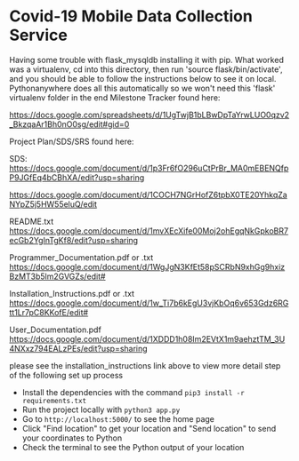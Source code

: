 # Covid-19 Mobile Data Collection Service


Having some trouble with flask_mysqldb installing it with pip. What worked was a virtualenv, cd into this directory, then run 'source flask/bin/activate', and you should be able to follow the instructions below to see it on local. Pythonanywhere does all this automatically so we won't need this 'flask' virtualenv folder in the end
Milestone Tracker found here:

https://docs.google.com/spreadsheets/d/1UgTwjB1bLBwDpTaYrwLUO0qzv2_BkzqaAr1Bh0nO0sg/edit#gid=0

Project Plan/SDS/SRS found here:

SDS: https://docs.google.com/document/d/1p3Fr6fO296uCtPrBr_MA0mEBENQfpP9JGfEq4bCBhXA/edit?usp=sharing

https://docs.google.com/document/d/1COCH7NGrHofZ6tpbX0TE20YhkqZaNYpZ5j5HW55eluQ/edit

README.txt    
https://docs.google.com/document/d/1mvXEcXife00Moj2ohEgqNkGpkoBR7ecGb2YgInTgKf8/edit?usp=sharing

Programmer_Documentation.pdf or .txt
https://docs.google.com/document/d/1WgJgN3KfEt58pSCRbN9xhGg9hxizBzMT3b5lm2GVGZs/edit#

Installation_Instructions.pdf or .txt 
https://docs.google.com/document/d/1w_Ti7b6kEgU3vjKbOq6v653Gdz6RGtt1Lr7pC8KKofE/edit#

User_Documentation.pdf          
https://docs.google.com/document/d/1XDDD1h08Im2EVtX1m9aehztTM_3U4NXxz794EALzPEs/edit?usp=sharing

please see the installation_instructions link above to view more detail step of the following set up process
+ Install the dependencies with the command `pip3 install -r requirements.txt`  
+ Run the project locally with `python3 app.py`  
+ Go to `http://localhost:5000/` to see the home page  
+ Click "Find location" to get your location and "Send location" to send your coordinates to Python  
+ Check the terminal to see the Python output of your location  
